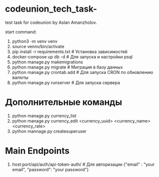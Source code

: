 # codeunion_tech_task-
test task for codeunion by Aslan Amanzholov.

start command:
1. python3 -m venv venv 
2. source vennv/bin/activate
3. pip install -r requirements.txt # Установка зависимостей
4. docker-compose up db -d # Для запуска и настройки psql
5. python manage.py makemigrations
6. python manage.py migrate # Миграция в базу данных
7. python manage.py crontab add # Для запуска CRON по обновлению валюты
8. python manage.py runserver # Для запуска сервера

# Дополнительные команды
1. python manage.py currency_list
2. python manage.py currency_edit <currency_uuid> <currency_name> <currency_rate>
3. python mannage.py createsuperuser

# Main Endpoints
1. host:port/api/auth/api-token-auth/ # Для авторизации {"email" : "your email", "password": "your password"}